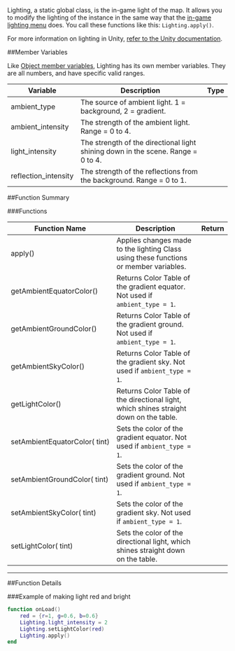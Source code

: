 Lighting, a static global class, is the in-game light of the map. It allows you to modify the lighting of the instance in the same way that the [in-game lighting menu](http://berserk-games.com/knowledgebase/lighting/) does. You call these functions like this: `Lighting.apply()`.

For more information on lighting in Unity, [refer to the Unity documentation](https://docs.unity3d.com/Manual/LightingOverview.html).

##Member Variables

Like [Object member variables](object.md#member-variables), Lighting has its own member variables. They are all numbers, and have specific valid ranges.

Variable | Description | Type
-- | -- | :--
<a class="anchor" id="ambient_type"></a>ambient_type | The source of ambient light. 1 = background, 2 = gradient. | [<span class="tag int"></span>](types.md)
<a class="anchor" id="ambient_intensity"></a>ambient_intensity | The strength of the ambient light. Range = 0 to 4. | [<span class="tag flo"></span>](types.md)
<a class="anchor" id="light_intensity"></a>light_intensity | The strength of the directional light shining down in the scene. Range = 0 to 4. | [<span class="tag flo"></span>](types.md)
<a class="anchor" id="reflection_intensity"></a>reflection_intensity | The strength of the reflections from the background. Range = 0 to 1. | [<span class="tag flo"></span>](types.md)

##Function Summary

###Functions

Function Name | Description | Return
-- | -- | --:
<a class="anchor" id="apply"></a>apply() | Applies changes made to the lighting Class using these functions or member variables. | [<span class="ret boo"></span>](types.md)
<a class="anchor" id="getambientequatorcolor"></a>getAmbientEquatorColor() | Returns Color Table of the gradient equator. Not used if `ambient_type = 1`. | [<span class="ret col"></span>](types.md#color)
<a class="anchor" id="getambientgroundcolor"></a>getAmbientGroundColor() | Returns Color Table of the gradient ground. Not used if `ambient_type = 1`. | [<span class="ret col"></span>](types.md#color)
<a class="anchor" id="getambientskycolor"></a>getAmbientSkyColor() | Returns Color Table of the gradient sky. Not used if `ambient_type = 1`. | [<span class="ret col"></span>](types.md#color)
<a class="anchor" id="getlightcolor"></a>getLightColor() | Returns Color Table of the directional light, which shines straight down on the table. | [<span class="ret col"></span>](types.md#color)
<a class="anchor" id="setambientequatorcolor"></a>setAmbientEquatorColor([<span class="tag col"></span>](types.md#color)&nbsp;tint) | Sets the color of the gradient equator. Not used if `ambient_type = 1`. | [<span class="ret boo"></span>](types.md)
<a class="anchor" id="setambientgroundcolor"></a>setAmbientGroundColor([<span class="tag col"></span>](types.md#color)&nbsp;tint) | Sets the color of the gradient ground. Not used if `ambient_type = 1`. | [<span class="ret boo"></span>](types.md)
<a class="anchor" id="setambientskycolor"></a>setAmbientSkyColor([<span class="tag col"></span>](types.md#color)&nbsp;tint) | Sets the color of the gradient sky. Not used if `ambient_type = 1`. | [<span class="ret boo"></span>](types.md)
<a class="anchor" id="setlightcolor"></a>setLightColor([<span class="tag col"></span>](types.md#color)&nbsp;tint) | Sets the color of the directional light, which shines straight down on the table. | [<span class="ret boo"></span>](types.md)


---

##Function Details

###Example of making light red and bright

``` Lua
function onLoad()
    red = {r=1, g=0.6, b=0.6}
    Lighting.light_intensity = 2
    Lighting.setLightColor(red)
    Lighting.apply()
end
```
